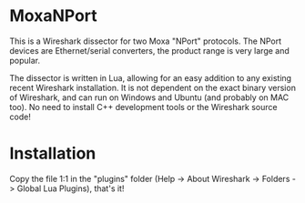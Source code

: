 # MoxaNPort
This is a Wireshark dissector for two Moxa "NPort" protocols. The NPort devices are Ethernet/serial converters, the product range is very large and popular.

The dissector is written in Lua, allowing for an easy addition to any existing recent Wireshark installation. It is not dependent on the exact binary version of Wireshark, and can run on Windows and Ubuntu (and probably on MAC too). No need to install C++ development tools or the Wireshark source code!

# Installation
Copy the file 1:1 in the "plugins" folder (Help -> About Wireshark -> Folders -> Global Lua Plugins), that's it!
